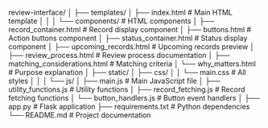 review-interface/
│
├── templates/
│   ├── index.html                      # Main HTML template
│   │
│   └── components/                     # HTML components
│       ├── record_container.html       # Record display component
│       ├── buttons.html               # Action buttons component
│       ├── status_container.html      # Status display component
│       ├── upcoming_records.html      # Upcoming records preview
│       ├── review_process.html        # Review process documentation
│       ├── matching_considerations.html # Matching criteria
│       └── why_matters.html           # Purpose explanation
│
├── static/
│   ├── css/
│   │   └── main.css                   # All styles
│   │
│   └── js/
│       ├── main.js                    # Main JavaScript file
│       ├── utility_functions.js       # Utility functions
│       ├── record_fetching.js         # Record fetching functions
│       └── button_handlers.js         # Button event handlers
│
├── app.py                             # Flask application
├── requirements.txt                   # Python dependencies
└── README.md                          # Project documentation